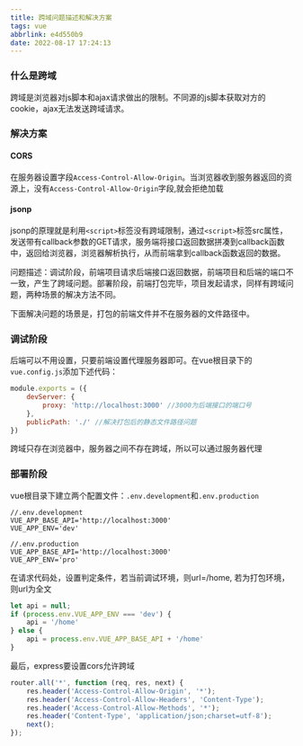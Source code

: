 ```yaml
---
title: 跨域问题描述和解决方案
tags: vue
abbrlink: e4d550b9
date: 2022-08-17 17:24:13
---
```


### 什么是跨域

跨域是浏览器对js脚本和ajax请求做出的限制。不同源的js脚本获取对方的cookie，ajax无法发送跨域请求。

### 解决方案

#### CORS
在服务器设置字段`Access-Control-Allow-Origin`。当浏览器收到服务器返回的资源上，没有`Access-Control-Allow-Origin`字段,就会拒绝加载

#### jsonp

jsonp的原理就是利用`<script>`标签没有跨域限制，通过`<script>`标签src属性，发送带有callback参数的GET请求，服务端将接口返回数据拼凑到callback函数中，返回给浏览器，浏览器解析执行，从而前端拿到callback函数返回的数据。


问题描述：调试阶段，前端项目请求后端接口返回数据，前端项目和后端的端口不一致，产生了跨域问题。部署阶段，前端打包完毕，项目发起请求，同样有跨域问题，两种场景的解决方法不同。

下面解决问题的场景是，打包的前端文件并不在服务器的文件路径中。

<!-- more -->

### 调试阶段

后端可以不用设置，只要前端设置代理服务器即可。在vue根目录下的`vue.config.js`添加下述代码：

```js
module.exports = ({
	devServer: {
		proxy: 'http://localhost:3000' //3000为后端接口的端口号
	},
	publicPath: './' //解决打包后的静态文件路径问题
})
```

跨域只存在浏览器中，服务器之间不存在跨域，所以可以通过服务器代理

### 部署阶段

vue根目录下建立两个配置文件：`.env.development`和`.env.production`
```
//.env.development
VUE_APP_BASE_API='http://localhost:3000'
VUE_APP_ENV='dev'
```

```
//.env.production
VUE_APP_BASE_API='http://localhost:3000'
VUE_APP_ENV='pro'
```

在请求代码处，设置判定条件，若当前调试环境，则url=/home, 	若为打包环境，则url为全文

```js
let api = null;
if (process.env.VUE_APP_ENV === 'dev') {
	api = '/home'
} else {
	api = process.env.VUE_APP_BASE_API + '/home'
}
```

最后，express要设置cors允许跨域

```js
router.all('*', function (req, res, next) {
	res.header('Access-Control-Allow-Origin', '*');
	res.header('Access-Control-Allow-Headers', 'Content-Type');
	res.header('Access-Control-Allow-Methods', '*');
	res.header('Content-Type', 'application/json;charset=utf-8');
	next();
});
```